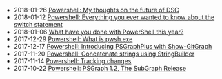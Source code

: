 * 2018-01-26 [Powershell: My thoughts on the future of DSC](/2018-01-26-Powershell-Future-of-DSC/?utm_source=blog&utm_medium=blog&utm_content=recent)
* 2018-01-12 [Powershell: Everything you ever wanted to know about the switch statement](/2018-01-12-Powershell-switch-statement/?utm_source=blog&utm_medium=blog&utm_content=recent)
* 2018-01-06 [What have you done with PowerShell this year?](/2018-01-06-Powershell-2017-in-review/?utm_source=blog&utm_medium=blog&utm_content=recent)
* 2017-12-29 [Powershell: What is pwsh.exe](/2017-12-29-Powershell-what-is-pwsh/?utm_source=blog&utm_medium=blog&utm_content=recent)
* 2017-12-17 [Powershell: Introducing PSGraphPlus with Show-GitGraph](/2017-12-17-Powershell-Introducing-PSGraphPlus/?utm_source=blog&utm_medium=blog&utm_content=recent)
* 2017-11-20 [Powershell: Concatenate strings using StringBuilder](/2017-11-20-Powershell-StringBuilder/?utm_source=blog&utm_medium=blog&utm_content=recent)
* 2017-11-14 [Powershell: Tracking changes](/2017-11-14-Powershell-tracking-changes-for-anything/?utm_source=blog&utm_medium=blog&utm_content=recent)
* 2017-10-22 [Powershell: PSGraph 1.2, The SubGraph Release](/2017-10-22-Powershell-PSGraph-1.2-the-subgraph/?utm_source=blog&utm_medium=blog&utm_content=recent)
